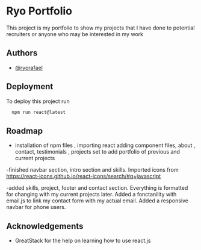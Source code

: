 
# Ryo Portfolio

This project is my portfolio to show my projects that I have done to potential recruiters or anyone who may be interested in my work



## Authors

- [@ryorafael](https://www.github.com/ryorafael)


## Deployment

To deploy this project run

```bash
  npm run react@latest
```


## Roadmap

- installation of npm files , importing react
adding component files, about , contact, testimonials , projects
set to add portfolio of previous and current projects

-finished navbar section, intro section and skills. Imported icons from https://react-icons.github.io/react-icons/search/#q=javascript

-added skills, project, footer and contact section. Everything is formatted for changing with my current projects later. Added a fonctanility with email.js to link my contact form with my actual email. Added a responsive navbar for phone users.


## Acknowledgements

 - GreatStack for the help on learning how to use react.js 
 
